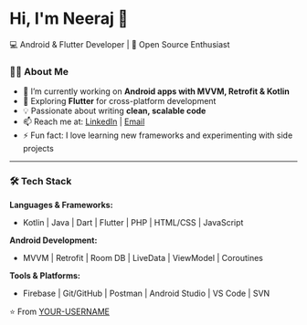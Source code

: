 # Hi, I'm Neeraj 👋  
💻 Android & Flutter Developer | 🚀 Open Source Enthusiast  

### 👨‍💻 About Me  
- 🔭 I’m currently working on **Android apps with MVVM, Retrofit & Kotlin**  
- 🌱 Exploring **Flutter** for cross-platform development  
- 💡 Passionate about writing **clean, scalable code**  
- 📫 Reach me at: [LinkedIn](https://www.linkedin.com/in/neerajdimri007/) | [Email](mailto:neerajdimri007@gmail.com)  
- ⚡ Fun fact: I love learning new frameworks and experimenting with side projects  

---

### 🛠 Tech Stack  
**Languages & Frameworks:**  
- Kotlin | Java | Dart | Flutter | PHP | HTML/CSS | JavaScript  

**Android Development:**  
- MVVM | Retrofit | Room DB | LiveData | ViewModel | Coroutines  

**Tools & Platforms:**  
- Firebase | Git/GitHub | Postman | Android Studio | VS Code  |  SVN 


⭐️ From [YOUR-USERNAME](https://github.com/nd007)  
